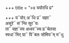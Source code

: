+++
title = "०४ ययोरधि प्र"

+++
य᳓योर् अ᳓धि प्र᳓ यज्ञा᳓  
असूरे᳓ स᳓न्ति सूर᳓यः  
ता᳓ यज्ञ᳓स्य अध्वर᳓स्य प्र᳓चेतसा  
स्वधा᳓भिर् या᳓ पि᳓बतः सोमिय᳓म् म᳓धु